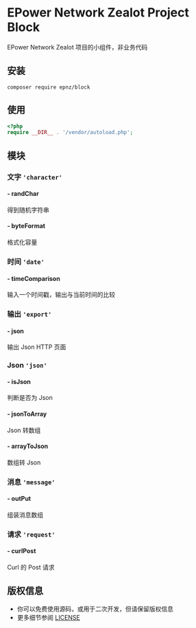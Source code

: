 EPower Network Zealot Project Block
===================================

EPower Network Zealot 项目的小组件，非业务代码

## 安装

~~~
composer require epnz/block
~~~

## 使用

~~~php
<?php
require __DIR__ . '/vendor/autoload.php'; 
~~~

## 模块

### 文字 `'character'`

#### - randChar

得到随机字符串

#### - byteFormat

格式化容量

### 时间 `'date'`

#### - timeComparison

输入一个时间戳，输出与当前时间的比较

### 输出 `'export'`

#### - json

输出 Json HTTP 页面

### Json `'json'`

#### - isJson

判断是否为 Json

#### - jsonToArray

Json 转数组

#### - arrayToJson

数组转 Json

### 消息 `'message'`

#### - outPut

组装消息数组

### 请求 `'request'` 

#### - curlPost

Curl 的 Post 请求

## 版权信息

 * 你可以免费使用源码，或用于二次开发，但请保留版权信息
 * 更多细节参阅 [LICENSE](LICENSE)
